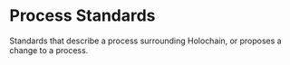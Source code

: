 # Process Standards

Standards that describe a process surrounding Holochain, or proposes a change to a process.
